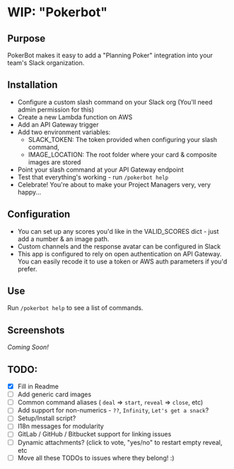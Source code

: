 # WIP: "Pokerbot"

## Purpose
PokerBot makes it easy to add a "Planning Poker" integration into your team's Slack organization.

## Installation
- Configure a custom slash command on your Slack org (You'll need admin permission for this)
- Create a new Lambda function on AWS
- Add an API Gateway trigger
- Add two environment variables:
  - SLACK_TOKEN: The token provided when configuring your slash command,
  - IMAGE_LOCATION: The root folder where your card & composite images are stored
- Point your slash command at your API Gateway endpoint
- Test that everything's working - run `/pokerbot help`
- Celebrate! You're about to make your Project Managers very, very happy...

## Configuration
- You can set up any scores you'd like in the VALID_SCORES dict - just add a number & an image path.
- Custom channels and the response avatar can be configured in Slack
- This app is configured to rely on open authentication on API Gateway. You can easily recode it to use a token or AWS auth parameters if you'd prefer.

## Use
Run `/pokerbot help` to see a list of commands.

## Screenshots
*Coming Soon!*

## TODO:
- [x] Fill in Readme
- [ ] Add generic card images
- [ ] Common command aliases ( `deal` => `start`, `reveal` => `close`, etc)
- [ ] Add support for non-numerics - `??`, `Infinity`, `Let's get a snack`?
- [ ] Setup/Install script?
- [ ] I18n messages for modularity
- [ ] GitLab / GitHub / Bitbucket support for linking issues
- [ ] Dynamic attachments? (click to vote, "yes/no" to restart empty reveal, etc
- [ ] Move all these TODOs to issues where they belong! :)
